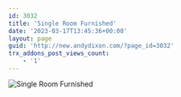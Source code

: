 ```yaml
---
id: 3032
title: 'Single Room Furnished'
date: '2023-03-17T13:45:36+00:00'
layout: page
guid: 'http://new.andydixon.com/?page_id=3032'
trx_addons_post_views_count:
    - '1'
---
```


![Single Room Furnished](https://i0.wp.com/assets.g8x2.ldn.idrivee2-23.com/posters/Single%20Room%20Furnished%2001.jpg?w=1200&ssl=1 "Single Room Furnished")